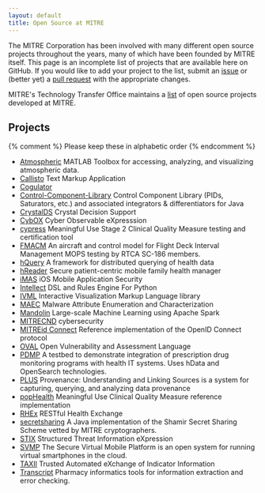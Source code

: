 ```yaml
---
layout: default
title: Open Source at MITRE
---
```


The MITRE Corporation has been involved with many different open source
projects throughout the years, many of which have been founded by MITRE itself.
This page is an incomplete list of projects that are available here on GitHub.
If you would like to add your project to the list, submit an
[issue](https://github.com/mitre/mitre.github.com/issues) or (better yet) a
[pull request](https://github.com/mitre/mitre.github.com/pulls) with the
appropriate changes.

MITRE's Technology Transfer Office maintains a
[list](http://www.mitre.org/work/tech_transfer/downloadable_software.html) of
open source projects developed at MITRE.

## Projects

{% comment %} Please keep these in alphabetic order {% endcomment %}

* [Atmospheric](https://github.com/atmospheric/atmospheric) MATLAB Toolbox for accessing, analyzing, and visualizing atmospheric data.
* [Callisto](https://mitre.github.com/callisto/) Text Markup Application
* [Cogulator](http://cogulator.github.io/Cogulator/)
* [Control-Component-Library](https://github.com/buffetboy2001/Control-Component-Library) Control Component Library (PIDs, Saturators, etc.) and associated integrators &amp; differentiators for Java
* [CrystalDS](https://github.com/crystal-ds) Crystal Decision Support
* [CybOX](https://github.com/CybOXProject) Cyber Observable eXpresssion
* [cypress](https://github.com/projectcypress) Meaningful Use Stage 2 Clinical Quality Measure testing and certification tool
* [FMACM](https://github.com/mitre/fmacm) An aircraft and control model for Flight Deck Interval Management MOPS testing by RTCA SC-186 members.
* [hQuery](https://github.com/hquery) A framework for distributed querying of health data
* [hReader](https://github.com/projecthreader/) Secure patient-centric mobile family health manager
* [iMAS](https://github.com/project-imas) iOS Mobile Application Security
* [Intellect](https://github.com/nemonik/Intellect) DSL and Rules Engine For Python
* [IVML](https://jegentile.github.io/ivml/) Interactive Visualization Markup Language library
* [MAEC](https://github.com/MAECProject) Malware Attribute Enumeration and Characterization
* [Mandolin](https://github.com/project-mandolin) Large-scale Machine Learning using Apache Spark
* [MITRECND](https://github.com/mitrecnd) cybersecurity
* [MITREid Connect](https://github.com/mitreid-connect) Reference implementation of the OpenID Connect protocol
* [OVAL](https://github.com/OVALProject) Open Vulnerability and Assessment Language
* [PDMP](https://github.com/project-pdmp) A testbed to demonstrate integration of prescription drug monitoring programs with health IT systems. Uses hData and OpenSearch technologies.
* [PLUS](https://github.com/plus-provenance/plus) Provenance: Understanding and Linking Sources is a system for capturing, querying, and analyzing data provenance
* [popHealth](https://github.com/pophealth) Meaningful Use Clinical Quality Measure reference implementation
* [RHEx](https://github.com/project-rhex) RESTful Health Exchange
* [secretsharing](https://github.com/secretsharing/secretsharing) A Java implementation of the Shamir Secret Sharing Scheme vetted by MITRE cryptographers.
* [STIX](https://github.com/STIXProject) Structured Threat Information eXpression
* [SVMP](https://svmp.github.io) The Secure Virtual Mobile Platform is an open system for running virtual smartphones in the cloud.
* [TAXII](https://github.com/TAXIIProject) Trusted Automated eXchange of Indicator Information
* [Transcript](https://github.com/project-transcript/) Pharmacy informatics tools for information extraction and error checking.
